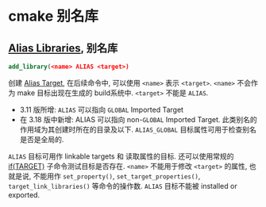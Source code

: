 # cmake 别名库

## [Alias Libraries][def14], 别名库

```cmake
add_library(<name> ALIAS <target>)
```

创建 [Alias Target][def15], 在后续命令中, 可以使用 `<name>` 表示 `<target>`.
`<name>` 不会作为 make 目标出现在生成的 build系统中. `<target>` 不能是 `ALIAS`.

+ 3.11 版所增: `ALIAS` 可以指向 `GLOBAL` Imported Target
+ 在 3.18 版中新增:  ALIAS 可以指向 non-`GLOBAL` Imported Target.
此类别名的作用域为其创建时所在的目录及以下. `ALIAS_GLOBAL` 目标属性可用于检查别名是否是全局的.

`ALIAS` 目标可用作 linkable targets 和 读取属性的目标.
还可以使用常规的 [if(TARGET)][def16] 子命令测试目标是否存在.
`<name>` 不能用于修改 `<target>` 的属性, 也就是说,
不能用作 `set_property()`, `set_target_properties()`, `target_link_libraries()` 等命令的操作数.
`ALIAS` 目标不能被 installed or exported.

[def14]: https://cmake.org/cmake/help/latest/command/add_library.html#alias-libraries
[def15]: https://cmake.org/cmake/help/latest/manual/cmake-buildsystem.7.html#alias-targets
[def16]: https://cmake.org/cmake/help/latest/command/if.html#target